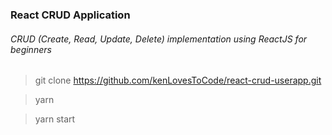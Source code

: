 ### React CRUD Application
###### CRUD (Create, Read, Update, Delete) implementation using ReactJS for beginners

> git clone https://github.com/kenLovesToCode/react-crud-userapp.git

> yarn

> yarn start
